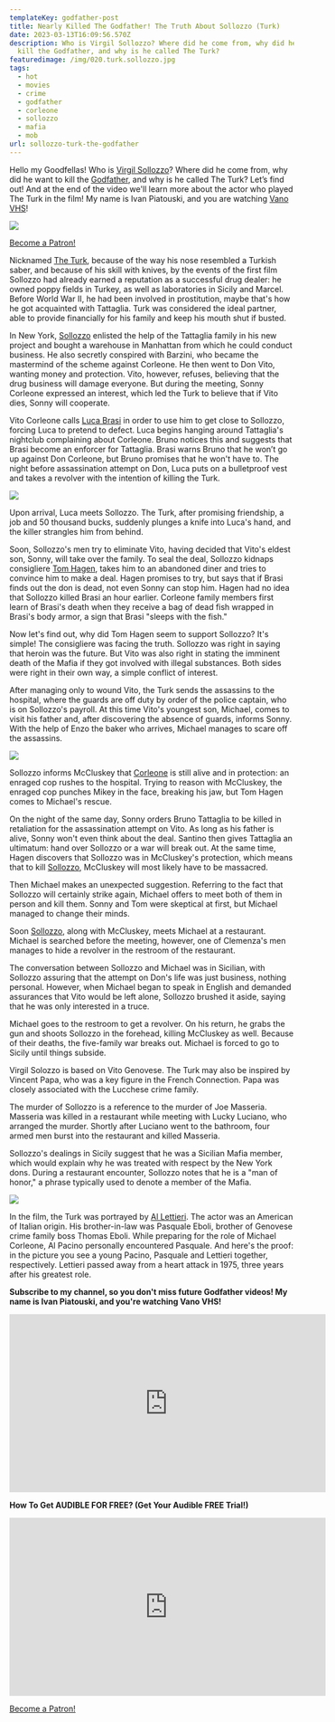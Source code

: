 ```yaml
---
templateKey: godfather-post
title: Nearly Killed The Godfather! The Truth About Sollozzo (Turk)
date: 2023-03-13T16:09:56.570Z
description: Who is Virgil Sollozzo? Where did he come from, why did he want to
  kill the Godfather, and why is he called The Turk?
featuredimage: /img/020.turk.sollozzo.jpg
tags:
  - hot
  - movies
  - crime
  - godfather
  - corleone
  - sollozzo
  - mafia
  - mob
url: sollozzo-turk-the-godfather
---
```

Hello my Goodfellas! Who is [Virgil Sollozzo](https://youtu.be/lDnJ6q-fvO0)? Where did he come from, why did he want to kill the [Godfather](https://vano-vhs.com/godfather), and why is he called The Turk? Let’s find out! And at the end of the video we'll learn more about the actor who played The Turk in the film! My name is Ivan Piatouski, and you are watching [Vano VHS](https://www.youtube.com/@vanovhs)!

![](/img/020.turk.sollozzo.00_07_25_02.still003.png)

<a href="https://www.patreon.com/bePatron?u=79936642" data-patreon-widget-type="become-patron-button">Become a Patron!</a>

Nicknamed [The Turk](https://youtu.be/lDnJ6q-fvO0), because of the way his nose resembled a Turkish saber, and because of his skill with knives, by the events of the first film Sollozzo had already earned a reputation as a successful drug dealer: he owned poppy fields in Turkey, as well as laboratories in Sicily and Marcel. Before World War II, he had been involved in prostitution, maybe that's how he got acquainted with Tattaglia. Turk was considered the ideal partner, able to provide financially for his family and keep his mouth shut if busted.

In New York, [Sollozzo](https://youtu.be/lDnJ6q-fvO0) enlisted the help of the Tattaglia family in his new project and bought a warehouse in Manhattan from which he could conduct business. He also secretly conspired with Barzini, who became the mastermind of the scheme against Corleone. He then went to Don Vito, wanting money and protection. Vito, however, refuses, believing that the drug business will damage everyone. But during the meeting, Sonny Corleone expressed an interest, which led the Turk to believe that if Vito dies, Sonny will cooperate.

Vito Corleone calls [Luca Brasi](https://youtu.be/vef9UXpdegg) in order to use him to get close to Sollozzo, forcing Luca to pretend to defect. Luca begins hanging around Tattaglia's nightclub complaining about Corleone. Bruno notices this and suggests that Brasi become an enforcer for Tattaglia. Brasi warns Bruno that he won’t go up against Don Corleone, but Bruno promises that he won't have to. The night before assassination attempt on Don, Luca puts on a bulletproof vest and takes a revolver with the intention of killing the Turk.

![](/img/020.turk.sollozzo.00_00_59_12.still002.png)

Upon arrival, Luca meets Sollozzo. The Turk, after promising friendship, a job and 50 thousand bucks, suddenly plunges a knife into Luca's hand, and the killer strangles him from behind.

Soon, Sollozzo's men try to eliminate Vito, having decided that Vito's eldest son, Sonny, will take over the family. To seal the deal, Sollozzo kidnaps consigliere [Tom Hagen](https://youtu.be/tAVhMyvSZY0), takes him to an abandoned diner and tries to convince him to make a deal. Hagen promises to try, but says that if Brasi finds out the don is dead, not even Sonny can stop him. Hagen had no idea that Sollozzo killed Brasi an hour earlier. Corleone family members first learn of Brasi's death when they receive a bag of dead fish wrapped in Brasi's body armor, a sign that Brasi "sleeps with the fish."

Now let's find out, why did Tom Hagen seem to support Sollozzo? It's simple! The consigliere was facing the truth. Sollozzo was right in saying that heroin was the future. But Vito was also right in stating the imminent death of the Mafia if they got involved with illegal substances. Both sides were right in their own way, a simple conflict of interest.

After managing only to wound Vito, the Turk sends the assassins to the hospital, where the guards are off duty by order of the police captain, who is on Sollozzo's payroll. At this time Vito's youngest son, Michael, comes to visit his father and, after discovering the absence of guards, informs Sonny. With the help of Enzo the baker who arrives, Michael manages to scare off the assassins.

![](/img/020.turk.sollozzo.00_00_44_04.still001.png)

Sollozzo informs McCluskey that [Corleone](https://youtu.be/lPmk-ev2zEw) is still alive and in protection: an enraged cop rushes to the hospital. Trying to reason with McCluskey, the enraged cop punches Mikey in the face, breaking his jaw, but Tom Hagen comes to Michael's rescue.

On the night of the same day, Sonny orders Bruno Tattaglia to be killed in retaliation for the assassination attempt on Vito. As long as his father is alive, Sonny won't even think about the deal. Santino then gives Tattaglia an ultimatum: hand over Sollozzo or a war will break out. At the same time, Hagen discovers that Sollozzo was in McCluskey's protection, which means that to kill [Sollozzo](https://youtu.be/lDnJ6q-fvO0), McCluskey will most likely have to be massacred.

Then Michael makes an unexpected suggestion. Referring to the fact that Sollozzo will certainly strike again, Michael offers to meet both of them in person and kill them. Sonny and Tom were skeptical at first, but Michael managed to change their minds.

Soon [Sollozzo](https://youtu.be/lDnJ6q-fvO0), along with McCluskey, meets Michael at a restaurant. Michael is searched before the meeting, however, one of Clemenza's men manages to hide a revolver in the restroom of the restaurant.

The conversation between Sollozzo and Michael was in Sicilian, with Sollozzo assuring that the attempt on Don's life was just business, nothing personal. However, when Michael began to speak in English and demanded assurances that Vito would be left alone, Sollozzo brushed it aside, saying that he was only interested in a truce.

Michael goes to the restroom to get a revolver. On his return, he grabs the gun and shoots Sollozzo in the forehead, killing McCluskey as well. Because of their deaths, the five-family war breaks out. Michael is forced to go to Sicily until things subside.

Virgil Solozzo is based on Vito Genovese. The Turk may also be inspired by Vincent Papa, who was a key figure in the French Connection. Papa was closely associated with the Lucchese crime family.

The murder of Sollozzo is a reference to the murder of Joe Masseria. Masseria was killed in a restaurant while meeting with Lucky Luciano, who arranged the murder. Shortly after Luciano went to the bathroom, four armed men burst into the restaurant and killed Masseria.

Sollozzo's dealings in Sicily suggest that he was a Sicilian Mafia member, which would explain why he was treated with respect by the New York dons. During a restaurant encounter, Sollozzo notes that he is a "man of honor," a phrase typically used to denote a member of the Mafia.

![](/img/020.turk.sollozzo.00_08_37_19.still004.png)

In the film, the Turk was portrayed by [Al Lettieri](https://youtu.be/lDnJ6q-fvO0). The actor was an American of Italian origin. His brother-in-law was Pasquale Eboli, brother of Genovese crime family boss Thomas Eboli. While preparing for the role of Michael Corleone, Al Pacino personally encountered Pasquale. And here's the proof: in the picture you see a young Pacino, Pasquale and Lettieri together, respectively. Lettieri passed away from a heart attack in 1975, three years after his greatest role.

**Subscribe to my channel, so you don't miss future Godfather videos! My name is Ivan Piatouski, and you're watching Vano VHS!**

<div class="video-container"><iframe width="560" height="315" src="https://www.youtube.com/embed/lDnJ6q-fvO0" title="YouTube video player" frameborder="0" allow="accelerometer; autoplay; clipboard-write; encrypted-media; gyroscope; picture-in-picture; web-share" allowfullscreen></iframe></div>

**How To Get AUDIBLE FOR FREE? (Get Your Audible FREE Trial!)**

<div class="video-container"><iframe width="560" height="315" src="https://www.youtube.com/embed/DX3Cwge33Ks" title="YouTube video player" frameborder="0" allow="accelerometer; autoplay; clipboard-write; encrypted-media; gyroscope; picture-in-picture; web-share" allowfullscreen></iframe></div>

<a href="https://www.patreon.com/bePatron?u=79936642" data-patreon-widget-type="become-patron-button">Become a Patron!</a>